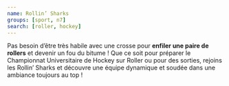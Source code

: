 ```yaml
---
name: Rollin’ Sharks
groups: [sport, n7]
search: [roller, hockey]
---
```

Pas besoin d’être très habile avec une crosse pour **enfiler une paire de rollers** et devenir un fou du bitume ! Que ce soit pour préparer le Championnat Universitaire de Hockey sur Roller ou pour des sorties, rejoins les Rollin’ Sharks et découvre une équipe dynamique et soudée dans une ambiance toujours au top !
